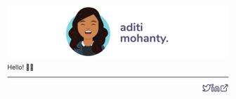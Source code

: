 <a href="https://aditimohanty.com/?utm_source=github_profile&utm_content=banner" title="Aditi Mohanty"><img align="center" src="https://raw.githubusercontent.com/rheaditi/rheaditi/main/assets/banner-v3.svg" /></a>

Hello! 👋🏽 

<hr height="1" />


<a href="https://aditimohanty.com/utm_source=github_profile&utm_content=icon" title="Check out my website">
  <img src="https://raw.githubusercontent.com/rheaditi/rheaditi/main/assets/website.svg" width="20" height="20" align="right"/>
</a>
<a href="https://www.linkedin.com/in/aditimohanty/" title="Connect on LinkedIn">
  <img src="https://raw.githubusercontent.com/rheaditi/rheaditi/main/assets/linkedin.svg" width="20" height="20" align="right"/>
</a>
<a href="https://twitter.com/rheaditi" title="Reach out on Twitter">
  <img src="https://raw.githubusercontent.com/rheaditi/rheaditi/main/assets/twitter.svg" width="20" height="20" align="right"/>
</a>

